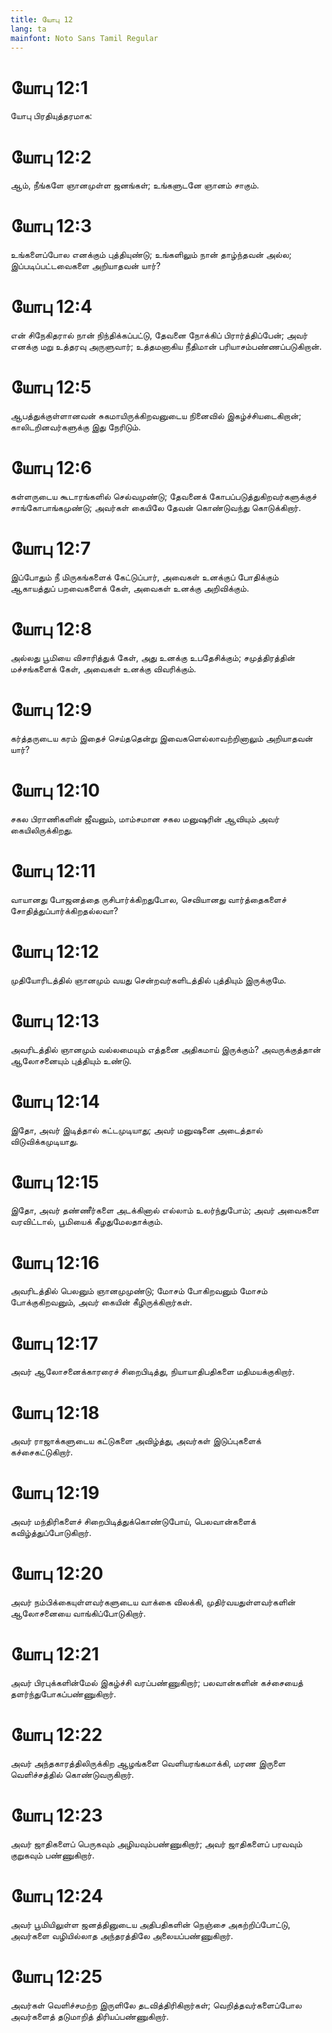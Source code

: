 ```yaml
---
title: யோபு 12
lang: ta
mainfont: Noto Sans Tamil Regular
---
```


# யோபு 12:1

யோபு பிரதியுத்தரமாக:

# யோபு 12:2

ஆம், நீங்களே ஞானமுள்ள ஜனங்கள்; உங்களுடனே ஞானம் சாகும்.

# யோபு 12:3

உங்களைப்போல எனக்கும் புத்தியுண்டு; உங்களிலும் நான் தாழ்ந்தவன் அல்ல; இப்படிப்பட்டவைகளை அறியாதவன் யார்?

# யோபு 12:4

என் சிநேகிதரால் நான் நிந்திக்கப்பட்டு, தேவனை நோக்கிப் பிரார்த்திப்பேன்; அவர் எனக்கு மறு உத்தரவு அருளுவார்; உத்தமனாகிய நீதிமான் பரியாசம்பண்ணப்படுகிறான்.

# யோபு 12:5

ஆபத்துக்குள்ளானவன் சுகமாயிருக்கிறவனுடைய நினைவில் இகழ்ச்சியடைகிறான்; காலிடறினவர்களுக்கு இது நேரிடும்.

# யோபு 12:6

கள்ளருடைய கூடாரங்களில் செல்வமுண்டு; தேவனைக் கோபப்படுத்துகிறவர்களுக்குச் சாங்கோபாங்கமுண்டு; அவர்கள் கையிலே தேவன் கொண்டுவந்து கொடுக்கிறார்.

# யோபு 12:7

இப்போதும் நீ மிருகங்களைக் கேட்டுப்பார், அவைகள் உனக்குப் போதிக்கும் ஆகாயத்துப் பறவைகளைக் கேள், அவைகள் உனக்கு அறிவிக்கும்.

# யோபு 12:8

அல்லது பூமியை விசாரித்துக் கேள், அது உனக்கு உபதேசிக்கும்; சமுத்திரத்தின் மச்சங்களைக் கேள், அவைகள் உனக்கு விவரிக்கும்.

# யோபு 12:9

கர்த்தருடைய கரம் இதைச் செய்ததென்று இவைகளெல்லாவற்றினாலும் அறியாதவன் யார்?

# யோபு 12:10

சகல பிராணிகளின் ஜீவனும், மாம்சமான சகல மனுஷரின் ஆவியும் அவர் கையிலிருக்கிறது.

# யோபு 12:11

வாயானது போஜனத்தை ருசிபார்க்கிறதுபோல, செவியானது வார்த்தைகளைச் சோதித்துப்பார்க்கிறதல்லவா?

# யோபு 12:12

முதியோரிடத்தில் ஞானமும் வயது சென்றவர்களிடத்தில் புத்தியும் இருக்குமே.

# யோபு 12:13

அவரிடத்தில் ஞானமும் வல்லமையும் எத்தனை அதிகமாய் இருக்கும்? அவருக்குத்தான் ஆலோசனையும் புத்தியும் உண்டு.

# யோபு 12:14

இதோ, அவர் இடித்தால் கட்டமுடியாது; அவர் மனுஷனை அடைத்தால் விடுவிக்கமுடியாது.

# யோபு 12:15

இதோ, அவர் தண்ணீர்களை அடக்கினால் எல்லாம் உலர்ந்துபோம்; அவர் அவைகளை வரவிட்டால், பூமியைக் கீழதுமேலதாக்கும்.

# யோபு 12:16

அவரிடத்தில் பெலனும் ஞானமுமுண்டு; மோசம் போகிறவனும் மோசம் போக்குகிறவனும், அவர் கையின் கீழிருக்கிறார்கள்.

# யோபு 12:17

அவர் ஆலோசனைக்காரரைச் சிறைபிடித்து, நியாயாதிபதிகளை மதிமயக்குகிறார்.

# யோபு 12:18

அவர் ராஜாக்களுடைய கட்டுகளை அவிழ்த்து, அவர்கள் இடுப்புகளைக் கச்சைகட்டுகிறார்.

# யோபு 12:19

அவர் மந்திரிகளைச் சிறைபிடித்துக்கொண்டுபோய், பெலவான்களைக் கவிழ்த்துப்போடுகிறார்.

# யோபு 12:20

அவர் நம்பிக்கையுள்ளவர்களுடைய வாக்கை விலக்கி, முதிர்வயதுள்ளவர்களின் ஆலோசனையை வாங்கிப்போடுகிறார்.

# யோபு 12:21

அவர் பிரபுக்களின்மேல் இகழ்ச்சி வரப்பண்ணுகிறார்; பலவான்களின் கச்சையைத் தளர்ந்துபோகப்பண்ணுகிறார்.

# யோபு 12:22

அவர் அந்தகாரத்திலிருக்கிற ஆழங்களை வெளியரங்கமாக்கி, மரண இருளை வெளிச்சத்தில் கொண்டுவருகிறார்.

# யோபு 12:23

அவர் ஜாதிகளைப் பெருகவும் அழியவும்பண்ணுகிறார்; அவர் ஜாதிகளைப் பரவவும் குறுகவும் பண்ணுகிறார்.

# யோபு 12:24

அவர் பூமியிலுள்ள ஜனத்தினுடைய அதிபதிகளின் நெஞ்சை அகற்றிப்போட்டு, அவர்களை வழியில்லாத அந்தரத்திலே அலையப்பண்ணுகிறார்.

# யோபு 12:25

அவர்கள் வெளிச்சமற்ற இருளிலே தடவித்திரிகிறார்கள்; வெறித்தவர்களைப்போல அவர்களைத் தடுமாறித் திரியப்பண்ணுகிறார்.


